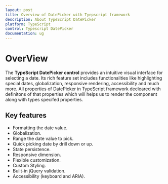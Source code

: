 ```yaml
---
layout: post
title: Overview of DatePicker with Tyepscript framework
description: About TypeScript DatePicker
platform: TypeScript
control: Typescript DatePicker
documentation: ug
---
```

# OverView

The **TypeScript DatePicker control** provides an intuitive visual interface for selecting a date. Its rich feature set includes functionalities like highlighting special dates, globalization, responsive rendering, accessibility and much more. All properties of DatePicker in TypeScript framework decleared with definitons of that properties which will helps us to render the component along with types specifed properties.

## Key features

* Formatting the date value.
* Globalization.
* Range the date value to pick.
* Quick picking date by drill down or up.
* State persistence.
* Responsive dimension.
* Flexible customization.
* Custom Styling.
* Built-in jQuery validation.
* Accessibility (keyboard and ARIA).
